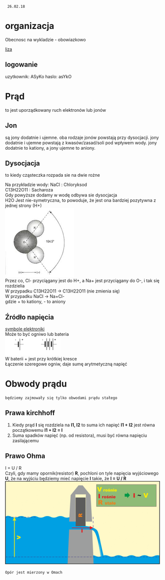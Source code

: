 
` 26.02.18`
# organizacja

Obecnosc na wykladzie - obowiazkowo

[liza](liza.umcs.lublin.pl/~skotyra)

## logowanie
uzytkownik: ASyKo
haslo:      asYkO

# Prąd
to jest uporządkowany ruch elektronów lub jonów  

## Jon
są jony dodatnie i ujemne.
oba rodzaje jonów powstają przy dysocjacji.
jony dodatnie i ujemne powstają z kwasów/zasad/soli pod wpływem wody.
jony dodatnie to kationy, a jony ujemne to aniony.

## Dysocjacja 
to kiedy cząsteczka rozpada sie na dwie rożne

Na przykładzie wody:
NaCl : Chloryksod  
C13H22O11 : Sacharoza  
Gdy powyższe dodamy w wodę odbywa sie dysocjacja  
H2O Jest nie-symetryczna, to powoduje, że jest ona bardziej pozytywna z jednej strony (H+)  
![](h2o.jfif)  
Przez co, Cl- przyciągany jest do H+, a Na+ jest przyciągany do O-, i tak się rozdzielia  
W przypadku C13H22O11 -> C13H22O11 (nie zmienia się)  
W przypadku NaCl -> Na+Cl-   
gdzie + to kationy, - to aniony

## Źródło napięcia 
[symbole elektroniki](https://en.wikipedia.org/wiki/Electronic_symbol)  
Może to być ogniwo lub bateria  
![](bateria.png)  
W baterii + jest przy krótkiej kresce  
Łączenie szeregowe ogniw, daje sumę arytmetyczną napięć

# Obwody prądu
` będziemy zajmowały się tylko obwodami prądu stałego `

## Prawa kirchhoff
1. Kiedy prąd **I** się rozdziela na **I1, I2** to suma ich napięć **I1 + I2** jest równa początkowemu **I1 + I2 = I**  
2. Suma spadków napięć (np. od resistora), musi być równa napięciu zasilającemu
## Prawo Ohma  
I = U / R  
Czyli, gdy mamy opornik(resistor) **R**, pochloni on tyle napięcia wyjściowego **U**, że na wyjściu będziemy mieć napięcie **I** takie, że **I = U / R**   
![](ohm.gif)  

` Opór jest mierzony w Omach `   



